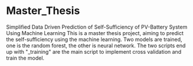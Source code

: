 # Master_Thesis
Simplified Data Driven Prediction of Self-Sufficiency of PV-Battery System Using Machine Learning
This is a master thesis project, aiming to predict the self-sufficiency using the machine learning.
Two models are trained, one is the random forest, the other is neural network.
The two scripts end up with "_training" are the main script to implement cross validation and train the model.
